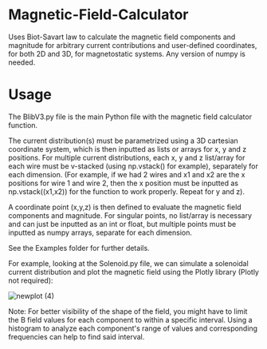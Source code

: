 # Magnetic-Field-Calculator
Uses Biot-Savart law to calculate the magnetic field components and magnitude for arbitrary current contributions and user-defined coordinates, for both 2D and 3D, for magnetostatic systems. Any version of numpy is needed.

# Usage
The BlibV3.py file is the main Python file with the magnetic field calculator function. 

The current distribution(s) must be parametrized using a 3D cartesian coordinate system, which is then inputted as lists or arrays for x, y and z positions. For multiple current distributions, each x, y and z list/array for each wire must be v-stacked (using np.vstack() for example), separately for each dimension. (For example, if we had 2 wires and x1 and x2 are the x positions for wire 1 and wire 2, then the x position must be inputted as np.vstack((x1,x2)) for the function to work properly. Repeat for y and z). 

A coordinate point (x,y,z) is then defined to evaluate the magnetic field components and magnitude. For singular points, no list/array is necessary and can just be inputted as an int or float, but multiple points must be inputted as numpy arrays, separate for each dimension. 

See the Examples folder for further details. 

For example, looking at the Solenoid.py file, we can simulate a solenoidal current distribution and plot the magnetic field using the Plotly library (Plotly not required):

![newplot (4)](https://github.com/user-attachments/assets/c950aa6c-ed06-4fda-93d9-7f3f5b352130)

Note: For better visibility of the shape of the field, you might have to limit the B field values for each component to within a specific interval. Using a histogram to analyze each component's range of values and corresponding frequencies can help to find said interval. 
